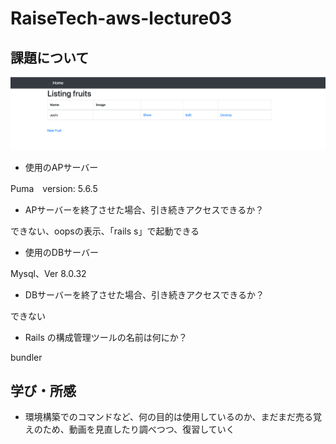 # RaiseTech-aws-lecture03
##  課題について
![AWS第3講座](./RaiseTech_AWS_第3講座課題_スクリーンショット.png)
-  使用のAPサーバー

  Puma　version: 5.6.5

-  APサーバーを終了させた場合、引き続きアクセスできるか？

できない、oopsの表示、「rails s」で起動できる

-  使用のDBサーバー

Mysql、Ver 8.0.32

-  DBサーバーを終了させた場合、引き続きアクセスできるか？

できない

-  Rails の構成管理ツールの名前は何にか？

bundler

## 学び・所感
- 環境構築でのコマンドなど、何の目的は使用しているのか、まだまだ売る覚えのため、動画を見直したり調べつつ、復習していく

